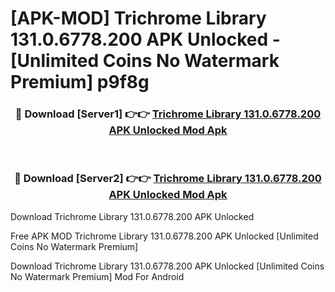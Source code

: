 # [APK-MOD] Trichrome Library 131.0.6778.200 APK Unlocked - [Unlimited Coins No Watermark Premium] p9f8g



<div align="center">
<h3>🔴 Download [Server1] 👉👉 <a href="https://momento.my/?title=Trichrome_Library_131.0.6778.200_APK_Unlocked">Trichrome Library 131.0.6778.200 APK Unlocked Mod Apk</a></h3><br>

<h3>🔴 Download [Server2] 👉👉 <a href="https://momento.my/?title=Trichrome_Library_131.0.6778.200_APK_Unlocked">Trichrome Library 131.0.6778.200 APK Unlocked Mod Apk</a></h3>
</div>



Download Trichrome Library 131.0.6778.200 APK Unlocked 

Free APK MOD Trichrome Library 131.0.6778.200 APK Unlocked [Unlimited Coins No Watermark Premium]

Download Trichrome Library 131.0.6778.200 APK Unlocked [Unlimited Coins No Watermark Premium] Mod For Android

